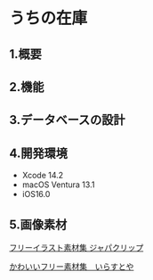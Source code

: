 # うちの在庫

## 1.概要

## 2.機能

## 3.データベースの設計

## 4.開発環境
- Xcode 14.2
- macOS Ventura 13.1
- iOS16.0

## 5.画像素材
[フリーイラスト素材集 ジャパクリップ](https://japaclip.com/)

[かわいいフリー素材集　いらすとや](https://www.irasutoya.com/)
